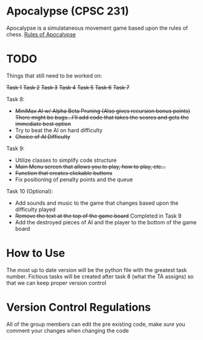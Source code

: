# Apocalypse (CPSC 231)

Apocalypse is a simulataneous movement game based upon the rules of chess.
[Rules of Apocalypse](https://en.wikipedia.org/wiki/Apocalypse_(chess_variant))


# TODO

Things that still need to be worked on:

~~Task 1~~
~~Task 2~~
~~Task 3~~
~~Task 4~~
~~Task 5~~
~~Task 6~~
~~Task 7~~

Task 8:
* ~~MiniMax AI w/ Alpha Beta Pruning (Also gives recursion bonus points)~~ ~~There might be bugs...I'll add code that takes the scores and gets the immediate best option~~
* Try to beat the AI on hard difficulty
* ~~Choice of AI Difficulty~~

Task 9:
* Utilize classes to simplify code structure
* ~~Main Menu screen that allows you to play, how to play, etc...~~
* ~~Function that creates clickable buttons~~
* Fix positioning of penalty points and the queue 

Task 10 (Optional):
* Add sounds and music to the game that changes based upon the difficulty played
* ~~Remove the text at the top of the game board~~ Completed in Task 9
* Add the destroyed pieces of AI and the player to the bottom of the game board
# How to Use

The most up to date version will be the python file with the greatest task number. Fictious tasks will be created after task 8 (what the TA assigns) so that we can keep proper version control

# Version Control Regulations

All of the group members can edit the pre existing code, make *sure* you comment your changes when changing the code
